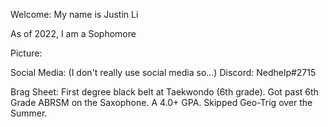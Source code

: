 Welcome: My name is Justin Li

As of 2022, I am a Sophomore 

Picture:

Social Media: 
(I don't really use social media so...) Discord: Nedhelp#2715

Brag Sheet: 
First degree black belt at Taekwondo (6th grade). 
Got past 6th Grade ABRSM on the Saxophone. 
A 4.0+ GPA. 
Skipped Geo-Trig over the Summer.
